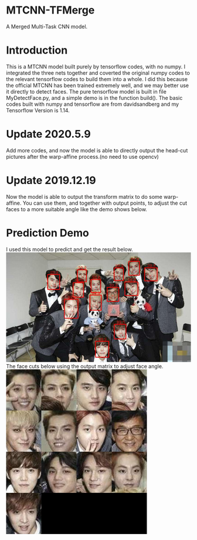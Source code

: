 # MTCNN-TFMerge
A Merged Multi-Task CNN model.
# Introduction
This is a MTCNN model built purely by tensorflow codes, with no numpy. I integrated the three nets together and coverted the original numpy codes to the relevant tensorflow codes to build them into a whole. I did this because the official MTCNN has been trained extremely well, and we may better use it directly to detect faces. The pure tensorflow model is built in file MyDetectFace.py, and a simple demo is in the function build(). The basic codes built with numpy and tensorflow are from davidsandberg and my Tensorflow Version is 1.14.
# Update 2020.5.9
Add more codes, and now the model is able to directly output the head-cut pictures after the warp-affine process.(no need to use opencv)
# Update 2019.12.19
Now the model is able to output the transform matrix to do some warp-affine. You can use them, and together with output points, to adjust the cut faces to a more suitable angle like the demo shows below.
# Prediction Demo
I used this model to predict and get the result below.
![predict result](https://github.com/TaoKai/MTCNN-TFMerge/blob/master/stars.jpg)  
The face cuts below using the output matrix to adjust face angle.  
![predict result](https://github.com/TaoKai/MTCNN-TFMerge/blob/master/cuts.jpg)
